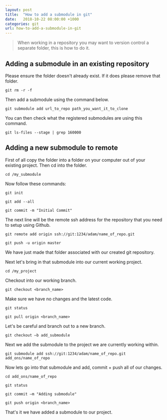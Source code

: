 ```yaml
---
layout: post
title:  "How to add a submodule in git"
date:   2018-10-22 08:00:00 +1000
categories: git
url: how-to-add-a-submodule-in-git
---
```


<blockquote class="blockquote">
    When working in a repository you may want to version control a separate folder, this is how to do it.
</blockquote>

## Adding a submodule in an existing repository

Please ensure the folder doesn't already exist. If it does please remove that folder.

```
git rm -r -f
```

Then add a submodule using the command below.

```
git submodule add url_to_repo path_you_want_it_to_clone
```

You can then check what the registered submodules are using this command.

```
git ls-files --stage | grep 160000
```

## Adding a new submodule to remote

First of all copy the folder into a folder on your computer out of your existing project. Then cd into the folder.

```
cd /my_submodule
```

Now follow these commands:

```
git init
```

```
git add --all
```

```
git commit -m "Initial Commit"
```

The next line will be the remote ssh address for the repository that you need to setup using Github.

```
git remote add origin ssh://git:1234/adam/name_of_repo.git
```

```
git push -u origin master
```

We have just made that folder associated with our created git repository.

Next let's bring in that submodule into our current working project.

```
cd /my_project
```

Checkout into our working branch.

```
git checkout <branch_name>
```

Make sure we have no changes and the latest code.

```
git status
```

```
git pull origin <branch_name>
```

Let's be careful and branch out to a new branch.

```
git checkout –b add_submodule
```

Next we add the submodule to the project we are currently working within.

```
git submodule add ssh://git:1234/adam/name_of_repo.git add_ons/name_of_repo
```

Now lets go into that submodule and add, commit + push all of our changes.

```
cd add_ons/name_of_repo
```

```
git status
```

```
git commit –m "Adding submodule"
```

```
git push origin <branch_name>
```

That's it we have added a submodule to our project.
